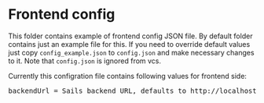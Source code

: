 Frontend config
============

This folder contains example of frontend config JSON file. By default folder contains just an example file for this.
If you need to override default values just copy ```config_example.json``` to ```config.json``` and make necessary
changes to it. Note that ```config.json``` is ignored from vcs.

Currently this configration file contains following values for frontend side:

<pre>
backendUrl = Sails backend URL, defaults to http://localhost:1338
</pre>